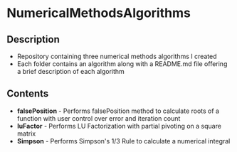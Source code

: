 # NumericalMethodsAlgorithms
## Description
* Repository containing three numerical methods algorithms I created
* Each folder contains an algorithm along with a README.md file offering a brief description of each algorithm
## Contents
* **falsePosition** - Performs falsePosition method to calculate roots of a function with user control over error and iteration count
* **luFactor** - Performs LU Factorization with partial pivoting on a square matrix
* **Simpson** - Performs Simpson's 1/3 Rule to calculate a numerical integral
